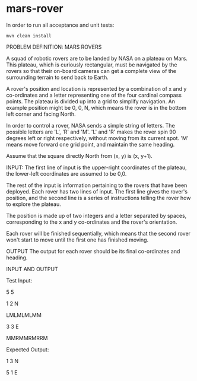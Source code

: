 mars-rover
==========

In order to run all acceptance and unit tests:

`mvn clean install`

PROBLEM DEFINITION: MARS ROVERS
 
A squad of robotic rovers are to be landed by NASA on a plateau on Mars.
This plateau, which is curiously rectangular, must be navigated by the
rovers so that their on-board cameras can get a complete view of the
surrounding terrain to send back to Earth.
 
A rover's position and location is represented by a combination of x and y
co-ordinates and a letter representing one of the four cardinal compass
points. The plateau is divided up into a grid to simplify navigation. An
example position might be 0, 0, N, which means the rover is in the bottom
left corner and facing North.
 
In order to control a rover, NASA sends a simple string of letters. The
possible letters are 'L', 'R' and 'M'. 'L' and 'R' makes the rover spin 90
degrees left or right respectively, without moving from its current spot.
'M' means move forward one grid point, and maintain the same heading.
 
Assume that the square directly North from (x, y) is (x, y+1).
 
INPUT:
The first line of input is the upper-right coordinates of the plateau, the
lower-left coordinates are assumed to be 0,0.
 
The rest of the input is information pertaining to the rovers that have
been deployed. Each rover has two lines of input. The first line gives the
rover's position, and the second line is a series of instructions telling
the rover how to explore the plateau.
 
The position is made up of two integers and a letter separated by spaces,
corresponding to the x and y co-ordinates and the rover's orientation.
 
Each rover will be finished sequentially, which means that the second rover
won't start to move until the first one has finished moving.
 
 
OUTPUT
The output for each rover should be its final co-ordinates and heading.
 
INPUT AND OUTPUT
 
Test Input:

5 5

1 2 N

LMLMLMLMM

3 3 E

MMRMMRMRRM
 
Expected Output:

1 3 N

5 1 E
